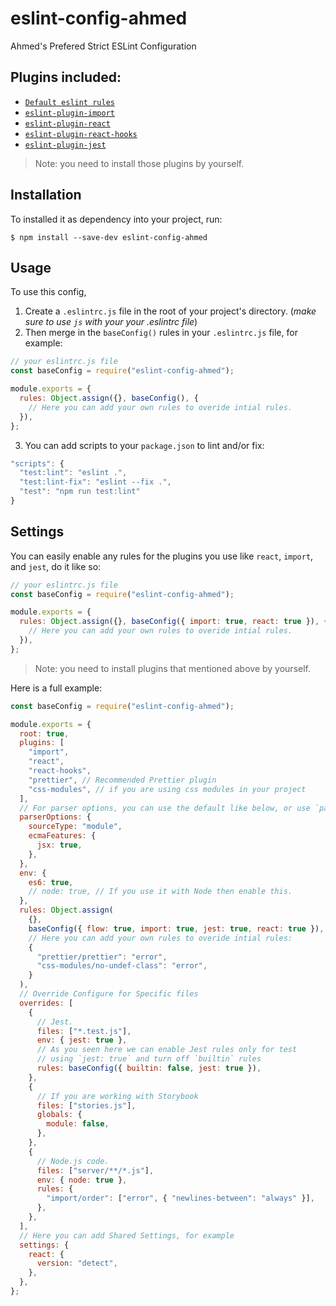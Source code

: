# eslint-config-ahmed

Ahmed's Prefered Strict ESLint Configuration

## Plugins included:

- [`Default eslint rules`](https://eslint.org/docs/rules/)
- [`eslint-plugin-import`](https://github.com/benmosher/eslint-plugin-import)
- [`eslint-plugin-react`](https://github.com/yannickcr/eslint-plugin-react)
- [`eslint-plugin-react-hooks`](https://www.npmjs.com/package/eslint-plugin-react-hooks)
- [`eslint-plugin-jest`](https://github.com/jest-community/eslint-plugin-jest)

> Note: you need to install those plugins by yourself.

## Installation

To installed it as dependency into your project, run:

```
$ npm install --save-dev eslint-config-ahmed
```

## Usage

To use this config,

1. Create a `.eslintrc.js` file in the root of your project's directory. (_make sure to use `js` with your your .eslintrc file_)
2. Then merge in the `baseConfig()` rules in your `.eslintrc.js` file, for example:

```js
// your eslintrc.js file
const baseConfig = require("eslint-config-ahmed");

module.exports = {
  rules: Object.assign({}, baseConfig(), {
    // Here you can add your own rules to overide intial rules.
  }),
};
```

3. You can add scripts to your `package.json` to lint and/or fix:

```js
"scripts": {
  "test:lint": "eslint .",
  "test:lint-fix": "eslint --fix .",
  "test": "npm run test:lint"
}
```

## Settings

You can easily enable any rules for the plugins you use like `react`, `import`, and `jest`, do it like so:

```js
// your eslintrc.js file
const baseConfig = require("eslint-config-ahmed");

module.exports = {
  rules: Object.assign({}, baseConfig({ import: true, react: true }), {
    // Here you can add your own rules to overide intial rules.
  }),
};
```

> Note: you need to install plugins that mentioned above by yourself.

Here is a full example:

```js
const baseConfig = require("eslint-config-ahmed");

module.exports = {
  root: true,
  plugins: [
    "import",
    "react",
    "react-hooks",
    "prettier", // Recommended Prettier plugin
    "css-modules", // if you are using css modules in your project
  ],
  // For parser options, you can use the default like below, or use `parser: "babel-eslint"`
  parserOptions: {
    sourceType: "module",
    ecmaFeatures: {
      jsx: true,
    },
  },
  env: {
    es6: true,
    // node: true, // If you use it with Node then enable this.
  },
  rules: Object.assign(
    {},
    baseConfig({ flow: true, import: true, jest: true, react: true }),
    // Here you can add your own rules to overide intial rules:
    {
      "prettier/prettier": "error",
      "css-modules/no-undef-class": "error",
    }
  ),
  // Override Configure for Specific files
  overrides: [
    {
      // Jest.
      files: ["*.test.js"],
      env: { jest: true },
      // As you seen here we can enable Jest rules only for test
      // using `jest: true` and turn off `builtin` rules
      rules: baseConfig({ builtin: false, jest: true }),
    },
    {
      // If you are working with Storybook
      files: ["stories.js"],
      globals: {
        module: false,
      },
    },
    {
      // Node.js code.
      files: ["server/**/*.js"],
      env: { node: true },
      rules: {
        "import/order": ["error", { "newlines-between": "always" }],
      },
    },
  ],
  // Here you can add Shared Settings, for example
  settings: {
    react: {
      version: "detect",
    },
  },
};
```
